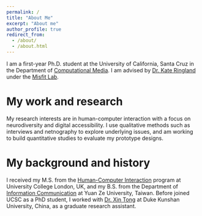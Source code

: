 ```yaml
---
permalink: /
title: "About Me"
excerpt: "About me"
author_profile: true
redirect_from:
  - /about/
  - /about.html
---
```


I am a first-year Ph.D. student at the University of California, Santa Cruz in the Department of [Computational Media](https://engineering.ucsc.edu/departments/computational-media/). I am advised by [Dr. Kate Ringland](https://kateringland.com/) under the [Misfit Lab](https://www.misfit-lab.com/).

My work and research
======
My research interests are in human-computer interaction with a focus on neurodiversity and digital accessibility. I use qualitative methods such as interviews and netnography to explore underlying issues, and am working to build quantitative studies to evaluate my prototype designs.


My background and history
======
I received my M.S. from the [Human-Computer Interaction](https://uclic.ucl.ac.uk/) program at University College London, UK, and my B.S. from the Department of [Information Communication](http://www.infocom.yzu.edu.tw/index.php/en/information-2) at Yuan Ze University, Taiwan. Before joined UCSC as a PhD student, I worked with [Dr. Xin Tong](https://scholars.duke.edu/person/xin.tong) at Duke Kunshan University, China, as a graduate research assistant.
